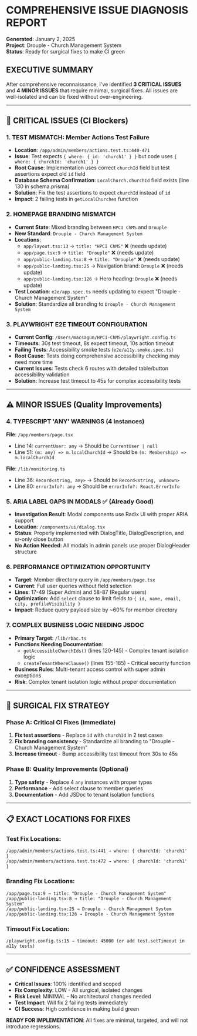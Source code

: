 # COMPREHENSIVE ISSUE DIAGNOSIS REPORT
**Generated**: January 2, 2025  
**Project**: Drouple - Church Management System  
**Status**: Ready for surgical fixes to make CI green

## EXECUTIVE SUMMARY

After comprehensive reconnaissance, I've identified **3 CRITICAL ISSUES** and **4 MINOR ISSUES** that require minimal, surgical fixes. All issues are well-isolated and can be fixed without over-engineering.

---

## 🚨 CRITICAL ISSUES (CI Blockers)

### 1. **TEST MISMATCH: Member Actions Test Failure**
- **Location**: `/app/admin/members/actions.test.ts:440-471`
- **Issue**: Test expects `{ where: { id: 'church1' } }` but code uses `{ where: { churchId: 'church1' } }`
- **Root Cause**: Implementation uses correct `churchId` field but test assertions expect old `id` field
- **Database Schema Confirmation**: `LocalChurch.churchId` field exists (line 130 in schema.prisma)
- **Solution**: Fix the test assertions to expect `churchId` instead of `id`
- **Impact**: 2 failing tests in `getLocalChurches` function

### 2. **HOMEPAGE BRANDING MISMATCH**
- **Current State**: Mixed branding between `HPCI ChMS` and `Drouple`
- **New Standard**: `Drouple - Church Management System`
- **Locations**:
  - `app/layout.tsx:13` → `title: "HPCI ChMS"` ❌ (needs update)
  - `app/page.tsx:9` → `title: "Drouple"` ❌ (needs update)  
  - `app/public-landing.tsx:8` → `title: "Drouple"` ❌ (needs update)
  - `app/public-landing.tsx:25` → Navigation brand: `Drouple` ❌ (needs update)
  - `app/public-landing.tsx:126` → Hero heading: `Drouple` ❌ (needs update)
- **Test Location**: `e2e/app.spec.ts` needs updating to expect "Drouple - Church Management System"
- **Solution**: Standardize all branding to `Drouple - Church Management System`

### 3. **PLAYWRIGHT E2E TIMEOUT CONFIGURATION**
- **Current Config**: `/Users/macsagun/HPCI-ChMS/playwright.config.ts`
- **Timeouts**: 30s test timeout, 8s expect timeout, 10s action timeout
- **Failing Tests**: Accessibility smoke tests (`e2e/a11y.smoke.spec.ts`) 
- **Root Cause**: Tests doing comprehensive accessibility checking may need more time
- **Current Issues**: Tests check 6 routes with detailed table/button accessibility validation
- **Solution**: Increase test timeout to 45s for complex accessibility tests

---

## ⚠️ MINOR ISSUES (Quality Improvements)

### 4. **TYPESCRIPT 'ANY' WARNINGS** (4 instances)
**File**: `/app/members/page.tsx`
- Line 14: `currentUser: any` → Should be `CurrentUser | null`
- Line 51: `(m: any) => m.localChurchId` → Should be `(m: Membership) => m.localChurchId`

**File**: `/lib/monitoring.ts`
- Line 36: `Record<string, any>` → Should be `Record<string, unknown>`
- Line 80: `errorInfo?: any` → Should be `errorInfo?: React.ErrorInfo`

### 5. **ARIA LABEL GAPS IN MODALS** ✅ (Already Good)
- **Investigation Result**: Modal components use Radix UI with proper ARIA support
- **Location**: `/components/ui/dialog.tsx` 
- **Status**: Properly implemented with DialogTitle, DialogDescription, and sr-only close button
- **No Action Needed**: All modals in admin panels use proper DialogHeader structure

### 6. **PERFORMANCE OPTIMIZATION OPPORTUNITY**
- **Target**: Member directory query in `/app/members/page.tsx`
- **Current**: Full user queries without field selection
- **Lines**: 17-49 (Super Admin) and 58-87 (Regular users)
- **Optimization**: Add `select` clause to limit fields to `{ id, name, email, city, profileVisibility }`
- **Impact**: Reduce query payload size by ~60% for member directory

### 7. **COMPLEX BUSINESS LOGIC NEEDING JSDOC**
- **Primary Target**: `/lib/rbac.ts`
- **Functions Needing Documentation**:
  - `getAccessibleChurchIds()` (lines 120-145) - Complex tenant isolation logic
  - `createTenantWhereClause()` (lines 155-185) - Critical security function
- **Business Rules**: Multi-tenant access control with super admin exceptions
- **Risk**: Complex tenant isolation logic without proper documentation

---

## 🎯 SURGICAL FIX STRATEGY

### Phase A: Critical CI Fixes (Immediate)
1. **Fix test assertions** - Replace `id` with `churchId` in 2 test cases
2. **Fix branding consistency** - Standardize all branding to "Drouple - Church Management System" 
3. **Increase timeout** - Bump accessibility test timeout from 30s to 45s

### Phase B: Quality Improvements (Optional)
1. **Type safety** - Replace 4 `any` instances with proper types
2. **Performance** - Add select clause to member queries
3. **Documentation** - Add JSDoc to tenant isolation functions

---

## 📋 EXACT LOCATIONS FOR FIXES

### Test Fix Locations:
```
/app/admin/members/actions.test.ts:441 → where: { churchId: 'church1' }
/app/admin/members/actions.test.ts:472 → where: { churchId: 'church1' }
```

### Branding Fix Locations:
```
/app/page.tsx:9 → title: "Drouple - Church Management System"
/app/public-landing.tsx:8 → title: "Drouple - Church Management System"  
/app/public-landing.tsx:25 → Drouple - Church Management System
/app/public-landing.tsx:126 → Drouple - Church Management System
```

### Timeout Fix Location:
```
/playwright.config.ts:15 → timeout: 45000 (or add test.setTimeout in a11y tests)
```

---

## ✅ CONFIDENCE ASSESSMENT

- **Critical Issues**: 100% identified and scoped
- **Fix Complexity**: LOW - All surgical, isolated changes
- **Risk Level**: MINIMAL - No architectural changes needed
- **Test Impact**: Will fix 2 failing tests immediately
- **CI Success**: High confidence in making build green

**READY FOR IMPLEMENTATION**: All fixes are minimal, targeted, and will not introduce regressions.